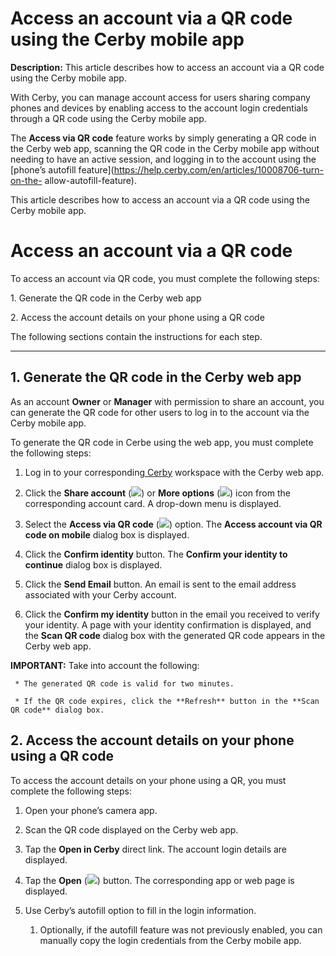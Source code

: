 # Access an account via a QR code using the Cerby mobile app

**Description:** This article describes how to access an account via a QR code using the Cerby mobile app.

With Cerby, you can manage account access for users sharing company phones and
devices by enabling access to the account login credentials through a QR code
using the Cerby mobile app.

The **Access via QR code** feature works by simply generating a QR code in the
Cerby web app, scanning the QR code in the Cerby mobile app without needing to
have an active session, and logging in to the account using the [phone’s
autofill feature](https://help.cerby.com/en/articles/10008706-turn-on-the-
allow-autofill-feature).

This article describes how to access an account via a QR code using the Cerby
mobile app.

# Access an account via a QR code

To access an account via QR code, you must complete the following steps:

1\. Generate the QR code in the Cerby web app

2\. Access the account details on your phone using a QR code

The following sections contain the instructions for each step.

* * *

## **1\. Generate the QR code in the Cerby web app**

As an account **Owner** or **Manager** with permission to share an account,
you can generate the QR code for other users to log in to the account via the
Cerby mobile app.

To generate the QR code in Cerbe using the web app, you must complete the
following steps:

  1. Log in to your corresponding[ Cerby](https://app.cerby.com/) workspace with the Cerby web app.

  2. Click the **Share account** (![](https://downloads.intercomcdn.com/i/o/pc0ldyqu/1233823776/7c2b5cb77aaa48a531597bf1f32f/AD_4nXcbivT_WLqEHc17_MF8coBXGvZuk6vz0oguYYmwdBawfxnq5hYFcuPuqc5nIpLfkV0XSHruCFJmZc1PbZkE_MaeMwsMg2QY1nlYL7i431FUBv-RmfuaxmqpXeUq9TKNjwp5ZL_GDhTvVx8iCuwFNslfs1pW?expires=1732158000&signature=cb5b07cf726e605d8e49c248b0c5446849c56f1c8c9814681a8f2ddca98c25b0&req=dSIkFcF8noZYX%2FMW3Hu4gTlh37SZflLuGORuV1JKH%2Ft7KEYdiHMmvJZRKeKr%0AVg%3D%3D%0A)) or **More options** (![](https://downloads.intercomcdn.com/i/o/pc0ldyqu/1233824181/a71cccb9d10fe3f76c3e1a9d3c6e/AD_4nXcZsshDM0T6gvg4lwXH_gbSmXr7iZ-2nCck327PqCV_R-BaXepBclSRcfPEelxHvrVlYEOBLy_IcbWhnmT5Rvc8MN5iJVtPnvqfztFF3TpXvilZhirxVOZy5cVncnYvf9bRu9b9IgEjthiiPZ82W_14o_L2?expires=1732158000&signature=362fcfb2deb52ae8307a377a1c0083a92a26f69be8b073dd6fec3444e43fb851&req=dSIkFcF8mYBXWPMW3Hu4gRkRU3Ec4xjm9uHhIWDNhoo7ZwZFfhhIa3I7A46e%0Asw%3D%3D%0A)) icon from the corresponding account card. A drop-down menu is displayed.

  3. Select the **Access via QR code** (![](https://downloads.intercomcdn.com/i/o/pc0ldyqu/1258097355/63d6bea290f6d3f2c908dfaaafcd/AD_4nXeczemNQvrEjxmwJOSAWWvfbTLL-wvkRBVZE9ALUhHa66ZXb71PcsyEJVl5l4VkYyPy8ifMafQIcxbbjWcIdOS9Y6idyja-DsZwDNN9xBXVc6s0ooSpLOi3NIgD7jf7Q0dJKo35?expires=1732158000&signature=225f328012de5f5952aecd51faf1e36f26ee5b6979f187781ca6183f96aa2170&req=dSIiHsl3moJaXPMW3Hu4gRu7oVWV5WbKOPqfWe77ckZgCEevFWMExWIpu7NY%0Acg%3D%3D%0A)) option. The **Access account via QR code on mobile** dialog box is displayed.

  4. Click the **Confirm identity** button. The **Confirm your identity to continue** dialog box is displayed.

  5. Click the **Send Email** button. An email is sent to the email address associated with your Cerby account.

  6. Click the **Confirm my identity** button in the email you received to verify your identity. A page with your identity confirmation is displayed, and the **Scan QR code** dialog box with the generated QR code appears in the Cerby web app.

**IMPORTANT:** Take into account the following:

     * The generated QR code is valid for two minutes.

     * If the QR code expires, click the **Refresh** button in the **Scan QR code** dialog box.

## **2.** Access the account details on your phone using a QR code

To access the account details on your phone using a QR, you must complete the
following steps:

  1. Open your phone’s camera app.

  2. Scan the QR code displayed on the Cerby web app. 

  3. Tap the **Open in Cerby** direct link. The account login details are displayed.

  4. Tap the **Open** (![](https://downloads.intercomcdn.com/i/o/pc0ldyqu/1258099875/eb959dac4577b0eabdc8445c472a/AD_4nXdwcbx0WsEhOGRwGfzjUaLtxwWqft0F7mjiKquzSX2pSvJbzjJlnPIN7eO_TYD6l0wLSb4Rymq0uCf2bQK6pom7szTOkK64J51n-CzpOp71AvrMSghtH6uahhxjvz7TNFrRZVTP?expires=1732158000&signature=b93d98c6e6e908cb622cd1e10886a9eaf39fa249e4238d950b52bd0f7deaa51a&req=dSIiHsl3lIlYXPMW3Hu4gdDAhrItYaIaar0F90pZolzZPK8uaCqdgpDD3ud%2F%0A6A%3D%3D%0A)) button. The corresponding app or web page is displayed.

  5. Use Cerby’s autofill option to fill in the login information.

     1. Optionally, if the autofill feature was not previously enabled, you can manually copy the login credentials from the Cerby mobile app.

